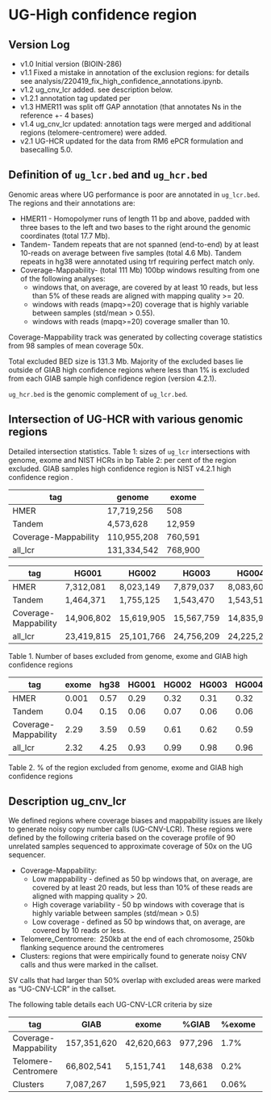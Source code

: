 # UG-High confidence region
## Version Log
* v1.0 Initial version (BIOIN-286)
* v1.1 Fixed a mistake in annotation of the exclusion regions: for details see analysis/220419_fix_high_confidence_annotations.ipynb. 
* v1.2 ug_cnv_lcr added. see description below.
* v1.2.1 annotation tag updated per 
* v1.3 HMER11 was split off GAP annotation (that annotates Ns in the reference +- 4 bases) 
* v1.4 ug_cnv_lcr updated: annotation tags were merged and additional regions (telomere-centromere) were added. 
* v2.1 UG-HCR updated for the data from RM6 ePCR formulation and basecalling 5.0. 


## Definition of `ug_lcr.bed` and `ug_hcr.bed`

Genomic areas where UG performance is poor are annotated in `ug_lcr.bed`. The regions and their annotations are: 

* HMER11 - Homopolymer runs of length 11 bp and above, padded with three bases to the left and two bases to the right around the genomic coordinates (total 17.7 Mb).  
* Tandem- Tandem repeats that are not spanned (end-to-end) by at least 10-reads on average between five samples (total 4.6 Mb). Tandem repeats in hg38 were annotated using trf requiring perfect match only.
* Coverage-Mappability- (total 111 Mb) 100bp windows resulting from one of the following analyses:
   - windows that, on average, are covered by at least 10 reads, but less than 5% of these reads are aligned with mapping quality >= 20.
   - windows with reads (mapq>=20) coverage that is highly variable between samples (std/mean > 0.55).
   - windows with reads (mapq>=20) coverage smaller than 10. 

Coverage-Mappability track was generated by collecting coverage statistics from 98 samples of mean coverage 50x.  

Total excluded BED size is 131.3 Mb. Majority of the excluded bases lie outside of GIAB high confidence regions where less than 1% is excluded from each GIAB sample high confidence region (version 4.2.1).  

`ug_hcr.bed` is the genomic complement of `ug_lcr.bed`. 

## Intersection of UG-HCR with various genomic regions

Detailed intersection statistics. Table 1: sizes of `ug_lcr` intersections with genome, exome and NIST HCRs in bp Table 2: per cent of the region excluded. GIAB samples high confidence region is NIST v4.2.1 high confidence region .  

tag | genome | exome | 
----|--------| -----|
| HMER | 17,719,256 | 508 |
| Tandem | 4,573,628 | 12,959 |
| Coverage-Mappability | 110,955,208 | 760,591 | 
| all_lcr | 131,334,542 | 768,900 | 

| tag                  | HG001      | HG002      | HG003      | HG004      | HG005      | HG006      | HG007      |
| -------------------- | ---------- | ---------- | ---------- | ---------- | ---------- | ---------- | ---------- |
| HMER                 | 7,312,081  | 8,023,149  | 7,879,037  | 8,083,603  | 4,020,636  | 6,329,343  | 6,502,421  |
| Tandem               | 1,464,371  | 1,755,125  | 1,543,470  | 1,543,511  | 1,420,919  | 1,394,484  | 1,399,610  |
| Coverage-Mappability | 14,906,802 | 15,619,905 | 15,567,759 | 14,835,967 | 14,553,842 | 15,012,885 | 14,882,908 |
| all_lcr              | 23,419,815 | 25,101,766 | 24,756,209 | 24,225,272 | 19,784,405 | 22,518,391 | 22,559,871 |

 Table 1. Number of bases excluded from genome, exome and GIAB high confidence regions

| tag                  | exome | hg38 | HG001 | HG002 | HG003 | HG004 | HG005 | HG006 | HG007 |
| -------------------- | ----- | ---- | ----- | ----- | ----- | ----- | ----- | ----- | ----- |
| HMER                 | 0.001 | 0.57 | 0.29  | 0.32  | 0.31  | 0.32  | 0.16  | 0.25  | 0.26  |
| Tandem               | 0.04  | 0.15 | 0.06  | 0.07  | 0.06  | 0.06  | 0.06  | 0.06  | 0.06  |
| Coverage-Mappability | 2.29  | 3.59 | 0.59  | 0.61  | 0.62  | 0.59  | 0.58  | 0.60  | 0.59  |
| all_lcr              | 2.32  | 4.25 | 0.93  | 0.99  | 0.98  | 0.96  | 0.79  | 0.89  | 0.90  |

Table 2. % of the region excluded from genome, exome and GIAB high confidence regions

## Description ug_cnv_lcr 

We defined regions where coverage biases and mappability issues are likely to generate noisy copy number calls (UG-CNV-LCR). These regions were defined by the following criteria based on the coverage profile of 90 unrelated samples sequenced to approximate coverage of 50x on the UG sequencer.  

* Coverage-Mappability: 
   * Low mappability - defined as 50 bp windows that, on average, are covered by at least 20 reads, but less than 10% of these reads are aligned with mapping quality > 20. 
   * High coverage variability - 50 bp windows with coverage that is highly variable between samples (std/mean > 0.5) 
   * Low coverage - defined as 50 bp windows that, on average, are covered by 10 reads or less. 
* Telomere_Centromere:  250kb at the end of each chromosome, 250kb flanking sequence around the centromeres 
* Clusters: regions that were empirically found to generate noisy CNV calls and thus were marked in the callset. 

SV calls that had larger than 50% overlap with excluded areas were marked as “UG-CNV-LCR” in the callset.  

The following table details each UG-CNV-LCR criteria by size

| tag                  | GIAB        | exome       | %GIAB        | %exome | %hg38 |
| -------------------- | ----------- | ------------ |-------------|--------|-------|
| Coverage-Mappability | 157,351,620 | 42,620,663   | 977,296 | 1.7% | 2.9% | 5.1% |
| Telomere-Centromere  | 66,802,541  | 5,151,741    | 148,638 | 0.2% | 0.4% | 2.2% |
| Clusters             | 7,087,267   | 1,595,921    | 73,661 | 0.06% | 0.2% | 0.2% |
